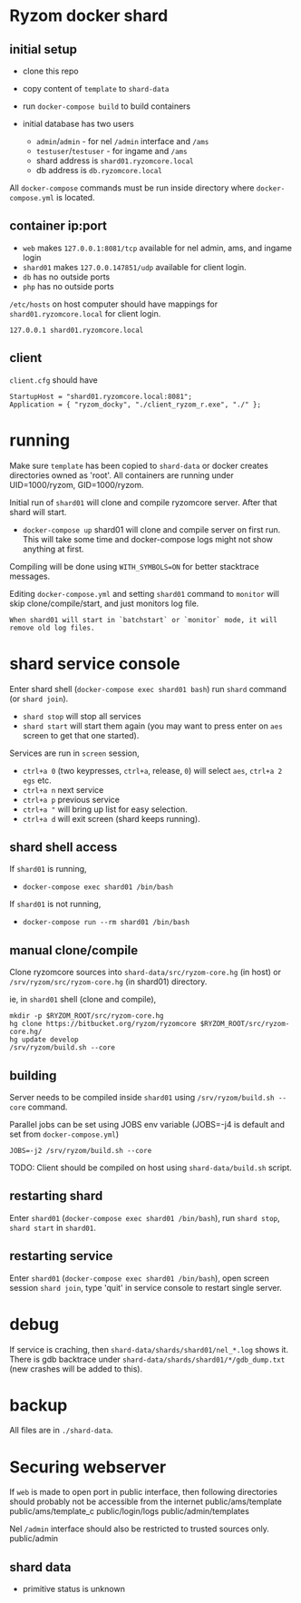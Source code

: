 # Ryzom docker shard

## initial setup
- clone this repo
- copy content of `template` to `shard-data`
- run `docker-compose build` to build containers

- initial database has two users
	- `admin`/`admin` - for nel `/admin` interface and `/ams`
	- `testuser`/`testuser` - for ingame and `/ams`
	- shard address is `shard01.ryzomcore.local`
	- db address is `db.ryzomcore.local`

All `docker-compose` commands must be run inside directory where `docker-compose.yml` is located.

## container ip:port
- `web` makes `127.0.0.1:8081/tcp` available for nel admin, ams, and ingame login
- `shard01` makes `127.0.0.147851/udp` available for client login.
- `db` has no outside ports
- `php` has no outside ports

`/etc/hosts` on host computer should have mappings for `shard01.ryzomcore.local` for client login.
```
127.0.0.1 shard01.ryzomcore.local
```

## client
`client.cfg` should have
```
StartupHost = "shard01.ryzomcore.local:8081";
Application = { "ryzom_docky", "./client_ryzom_r.exe", "./" };
```

# running

Make sure `template` has been copied to `shard-data` or docker creates directories owned as 'root'.
All containers are running under UID=1000/ryzom, GID=1000/ryzom.

Initial run of `shard01` will clone and compile ryzomcore server. After that shard will start.

- `docker-compose up`
  shard01 will clone and compile server on first run.
  This will take some time and docker-compose logs might not show anything at first.

Compiling will be done using `WITH_SYMBOLS=ON` for better stacktrace messages.

Editing `docker-compose.yml` and setting `shard01` command to `monitor`
will skip clone/compile/start, and just monitors log file.

	When shard01 will start in `batchstart` or `monitor` mode, it will remove old log files.

# shard service console
Enter shard shell (`docker-compose exec shard01 bash`) run `shard` command (or `shard join`).
- `shard stop` will stop all services
- `shard start` will start them again (you may want to press enter on `aes` screen to get that one started).

Services are run in `screen` session,
- `ctrl+a 0` (two keypresses, `ctrl+a`, release, `0`) will select `aes`, `ctrl+a 2` `egs` etc.
- `ctrl+a n` next service
- `ctrl+a p` previous service
- `ctrl+a "` will bring up list for easy selection.
- `ctrl+a d` will exit screen (shard keeps running).

## shard shell access
If `shard01` is running,
- `docker-compose exec shard01 /bin/bash`

If `shard01` is not running,
- `docker-compose run --rm shard01 /bin/bash`


## manual clone/compile

Clone ryzomcore sources into `shard-data/src/ryzom-core.hg` (in host) or `/srv/ryzom/src/ryzom-core.hg` (in shard01) directory.

ie, in `shard01`  shell (clone and compile),
```
mkdir -p $RYZOM_ROOT/src/ryzom-core.hg
hg clone https://bitbucket.org/ryzom/ryzomcore $RYZOM_ROOT/src/ryzom-core.hg/
hg update develop
/srv/ryzom/build.sh --core
```

## building

Server needs to be compiled inside `shard01` using `/srv/ryzom/build.sh --core` command.

Parallel jobs can be set using JOBS env variable (JOBS=-j4 is default and set from `docker-compose.yml`)
```
JOBS=-j2 /srv/ryzom/build.sh --core
```

TODO: Client should be compiled on host using `shard-data/build.sh` script.

## restarting shard

Enter `shard01` (`docker-compose exec shard01 /bin/bash`), run `shard stop`, `shard start` in `shard01`.

## restarting service

Enter `shard01` (`docker-compose exec shard01 /bin/bash`), open screen session `shard join`, type 'quit' in service console to restart single server.

# debug
If service is craching, then `shard-data/shards/shard01/nel_*.log` shows it.
There is gdb backtrace under `shard-data/shards/shard01/*/gdb_dump.txt` (new crashes will be added to this).

# backup
All files are in `./shard-data`.

# Securing webserver
If `web` is made to open port in public interface, then following directories should probably not be accessible from the internet
public/ams/template
public/ams/template_c
public/login/logs
public/admin/templates

Nel `/admin` interface should also be restricted to trusted sources only.
public/admin

## shard data
- primitive status is unknown

